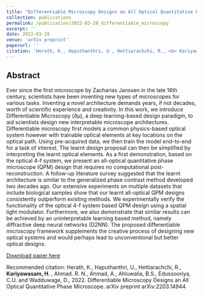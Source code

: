 ```yaml
---
title: "Differentiable Microscopy Designs an All Optical Quantitative Phase Microscope"
collection: publications
permalink: /publication/2022-03-28_differentiable_microscopy
excerpt: ''
date: 2022-03-28
venue: 'arXiv preprint'
paperurl: ''
citation: 'Herath, K., Haputhanthri, U., Hettiarachchi, R., <b> Kariyawasam, H. </b>, Ahmad. R. N., Ahmad, A., Ahluwalia, B.S., Edussooriya, C.U. and Wadduwage, D., 2022. Differentiable Microscopy Designs an All Optical Quantitative Phase Microscope. arXiv preprint arXiv:2203.14944'
---
```

<h2> Abstract </h2>
Ever since the first microscope by Zacharias Janssen in the late 16th century, scientists have been inventing new types of microscopes for various tasks. Inventing a novel architecture demands years, if not decades, worth of scientific experience and creativity. In this work, we introduce Differentiable Microscopy (∂μ), a deep learning-based design paradigm, to aid scientists design new interpretable microscope architectures. Differentiable microscopy first models a common physics-based optical system however with trainable optical elements at key locations on the optical path. Using pre-acquired data, we then train the model end-to-end for a task of interest. The learnt design proposal can then be simplified by interpreting the learnt optical elements. As a first demonstration, based on the optical 4-f system, we present an all-optical quantitative phase microscope (QPM) design that requires no computational post-reconstruction. A follow-up literature survey suggested that the learnt architecture is similar to the generalized phase contrast method developed two decades ago. Our extensive experiments on multiple datasets that include biological samples show that our learnt all-optical QPM designs consistently outperform existing methods. We experimentally verify the functionality of the optical 4-f system based QPM design using a spatial light modulator. Furthermore, we also demonstrate that similar results can be achieved by an uninterpretable learning based method, namely diffractive deep neural networks (D2NN). The proposed differentiable microscopy framework supplements the creative process of designing new optical systems and would perhaps lead to unconventional but better optical designs.

[Download paper here](https://arxiv.org/pdf/2203.14944.pdf)

Recommended citation: Herath, K., Haputhanthri, U., Hettiarachchi, R., <b> Kariyawasam, H. </b>, Ahmad. R. N., Ahmad, A., Ahluwalia, B.S., Edussooriya, C.U. and Wadduwage, D., 2022. Differentiable Microscopy Designs an All Optical Quantitative Phase Microscope. arXiv preprint arXiv:2203.14944
